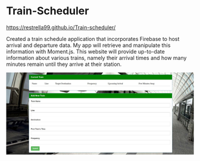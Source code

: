 # Train-Scheduler

https://restrella99.github.io/Train-scheduler/

Created a train schedule application that incorporates Firebase to host arrival and departure data. My app will retrieve and manipulate this information with Moment.js. This website will provide up-to-date information about various trains, namely their arrival times and how many minutes remain until they arrive at their station.


![Crystalcollector.png](https://raw.githubusercontent.com/REstrella99/Train-Scheduler/master/train.JPG)
